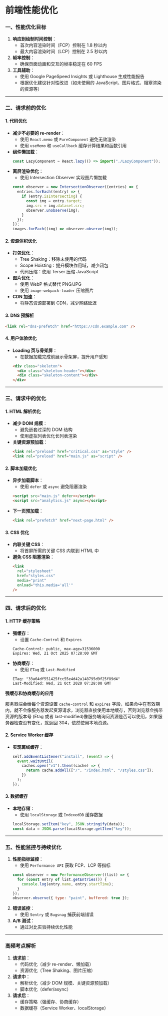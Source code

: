 # 前端性能优化

### 一、性能优化目标

1. **响应到绘制时间控制**：
   - 首次内容渲染时间（FCP）控制在 1.8 秒以内
   - 最大内容渲染时间（LCP）控制在 2.5 秒以内
2. **帧率控制**：
   - 确保页面动画和交互的帧率稳定在 60 FPS
3. **工具辅助**：
   - 使用 Google PageSpeed Insights 或 Lighthouse 生成性能报告
   - 根据优化建议针对性改进（如未使用的 JavaScript、图片格式、阻塞渲染的资源等）

---

### 二、请求前的优化

#### 1. **代码优化**

- **减少不必要的 re-render**：
  - 使用 `React.memo` 或 `PureComponent` 避免无效渲染
  - 使用 `useMemo` 和 `useCallback` 缓存计算结果和函数引用
- **组件懒加载**：
  ```javascript
  const LazyComponent = React.lazy(() => import("./LazyComponent"));
  ```
- **离屏渲染优化**：
  - 使用 Intersection Observer 实现图片懒加载
  ```javascript
  const observer = new IntersectionObserver((entries) => {
    entries.forEach((entry) => {
      if (entry.isIntersecting) {
        const img = entry.target;
        img.src = img.dataset.src;
        observer.unobserve(img);
      }
    });
  });
  images.forEach((img) => observer.observe(img));
  ```

#### 2. **资源体积优化**

- **打包优化**：
  - Tree Shaking：移除未使用的代码
  - Scope Hoisting：提升模块作用域，减少闭包
  - 代码压缩：使用 Terser 压缩 JavaScript
- **图片优化**：
  - 使用 WebP 格式替代 PNG/JPG
  - 使用 `image-webpack-loader` 压缩图片
- **CDN 加速**：
  - 将静态资源部署到 CDN，减少网络延迟

#### 3. **DNS 预解析**

```html
<link rel="dns-prefetch" href="https://cdn.example.com" />
```

#### 4. **用户体验优化**

- **Loading 页与骨架屏**：
  - 在数据加载完成前展示骨架屏，提升用户感知
  ```html
  <div class="skeleton">
    <div class="skeleton-header"></div>
    <div class="skeleton-content"></div>
  </div>
  ```

---

### 三、请求中的优化

#### 1. **HTML 解析优化**

- **减少 DOM 规模**：
  - 避免嵌套过深的 DOM 结构
  - 使用虚拟列表优化长列表渲染
- **关键资源预加载**：
  ```html
  <link rel="preload" href="critical.css" as="style" />
  <link rel="preload" href="main.js" as="script" />
  ```

#### 2. **脚本加载优化**

- **异步加载脚本**：
  - 使用 `defer` 或 `async` 避免阻塞渲染
  ```html
  <script src="main.js" defer></script>
  <script src="analytics.js" async></script>
  ```
- **下一页预加载**：
  ```html
  <link rel="prefetch" href="next-page.html" />
  ```

#### 3. **CSS 优化**

- **内联关键 CSS**：
  - 将首屏所需的关键 CSS 内联到 HTML 中
- **避免 CSS 阻塞渲染**：
  ```html
  <link
    rel="stylesheet"
    href="styles.css"
    media="print"
    onload="this.media='all'"
  />
  ```

---

### 四、请求后的优化

#### 1. **HTTP 缓存策略**

- **强缓存**：
  - 设置 `Cache-Control` 和 `Expires`
  ```http
  Cache-Control: public, max-age=31536000
  Expires: Wed, 21 Oct 2025 07:28:00 GMT
  ```
- **协商缓存**：
  - 使用 `ETag` 或 `Last-Modified`
  ```http
  ETag: "33a64df551425fcc55e4d42a148795d9f25f89d4"
  Last-Modified: Wed, 21 Oct 2020 07:28:00 GMT
  ```

**强缓存和协商缓存的应用**

服务器端会给每个资源设置 `cache-control` 和 `expires` 字段，如果命中在有效期内，就不会像服务器发起资源请求，浏览器直接使用本地缓存，否则浏览器会携带资源的版本号 (Etag 或者 last-modified)像服务端询问资源是否可以使用，如果服务器检查没有变化，就返回 304，依然使用本地资源。

#### 2. **Service Worker 缓存**

- **实现离线缓存**：
  ```javascript
  self.addEventListener("install", (event) => {
    event.waitUntil(
      caches.open("v1").then((cache) => {
        return cache.addAll(["/", "/index.html", "/styles.css"]);
      })
    );
  });
  ```

#### 3. **数据缓存**

- **本地存储**：
  - 使用 `localStorage` 或 `IndexedDB` 缓存数据
  ```javascript
  localStorage.setItem("key", JSON.stringify(data));
  const data = JSON.parse(localStorage.getItem("key"));
  ```

---

### 五、性能监控与持续优化

1. **性能指标监控**：
   - 使用 `Performance API` 获取 FCP、LCP 等指标
   ```javascript
   const observer = new PerformanceObserver((list) => {
     for (const entry of list.getEntries()) {
       console.log(entry.name, entry.startTime);
     }
   });
   observer.observe({ type: "paint", buffered: true });
   ```
2. **错误监控**：
   - 使用 `Sentry` 或 `Bugsnag` 捕获前端错误
3. **A/B 测试**：
   - 通过对比实验持续优化性能

---

### 高频考点解析

1. **请求前**：
   - 代码优化（减少 re-render、懒加载）
   - 资源优化（Tree Shaking、图片压缩）
2. **请求中**：
   - 解析优化（减少 DOM 规模、关键资源预加载）
   - 脚本优化（defer/async）
3. **请求后**：
   - 缓存策略（强缓存、协商缓存）
   - 数据缓存（Service Worker、localStorage）
